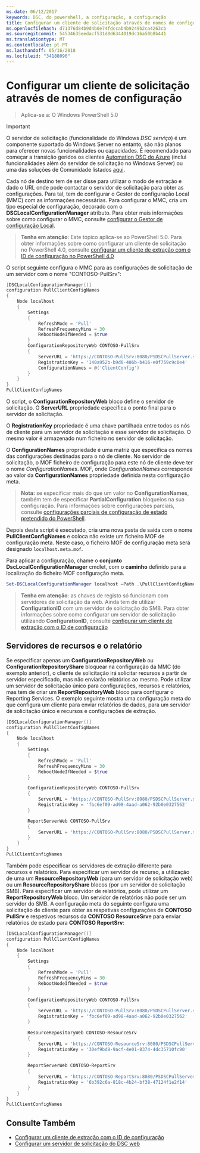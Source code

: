 ```yaml
---
ms.date: 06/12/2017
keywords: DSC, do powershell, a configuração, a configuração
title: Configurar um cliente de solicitação através de nomes de configuração
ms.openlocfilehash: d71376d84b9d4b0e74fdccab4b9249b2ca4263cb
ms.sourcegitcommit: 54534635eedacf531d8d6344019dc16a50b8b441
ms.translationtype: MT
ms.contentlocale: pt-PT
ms.lasthandoff: 05/16/2018
ms.locfileid: "34188096"
---
```

# <a name="setting-up-a-pull-client-using-configuration-names"></a>Configurar um cliente de solicitação através de nomes de configuração

> Aplica-se a: O Windows PowerShell 5.0

> [!IMPORTANT]
> O servidor de solicitação (funcionalidade do Windows *DSC serviço*) é um componente suportado do Windows Server no entanto, são não planos para oferecer novas funcionalidades ou capacidades. É recomendado para começar a transição geridos os clientes [Automation DSC do Azure](/azure/automation/automation-dsc-getting-started) (inclui funcionalidades além do servidor de solicitação no Windows Server) ou uma das soluções de Comunidade listados [aqui](pullserver.md#community-solutions-for-pull-service).

Cada nó de destino tem de ser disse para utilizar o modo de extração e dado o URL onde pode contactar o servidor de solicitação para obter as configurações.
Para tal, tem de configurar o Gestor de configuração Local (MMC) com as informações necessárias.
Para configurar o MMC, cria um tipo especial de configuração, decorado com o **DSCLocalConfigurationManager** atributo.
Para obter mais informações sobre como configurar o MMC, consulte [configurar o Gestor de configuração Local](metaConfig.md).

> **Tenha em atenção**: Este tópico aplica-se ao PowerShell 5.0.
Para obter informações sobre como configurar um cliente de solicitação no PowerShell 4.0, consulte [configurar um cliente de extração com o ID de configuração no PowerShell 4.0](pullClientConfigID4.md)

O script seguinte configura o MMC para as configurações de solicitação de um servidor com o nome "CONTOSO-PullSrv":

```powershell
[DSCLocalConfigurationManager()]
configuration PullClientConfigNames
{
    Node localhost
    {
        Settings
        {
            RefreshMode = 'Pull'
            RefreshFrequencyMins = 30
            RebootNodeIfNeeded = $true
        }
        ConfigurationRepositoryWeb CONTOSO-PullSrv
        {
            ServerURL = 'https://CONTOSO-PullSrv:8080/PSDSCPullServer.svc'
            RegistrationKey = '140a952b-b9d6-406b-b416-e0f759c9c0e4'
            ConfigurationNames = @('ClientConfig')
        }
    }
}
PullClientConfigNames
```

O script, o **ConfigurationRepositoryWeb** bloco define o servidor de solicitação.
O **ServerURL** propriedade especifica o ponto final para o servidor de solicitação.

O **RegistrationKey** propriedade é uma chave partilhada entre todos os nós de cliente para um servidor de solicitação e esse servidor de solicitação.
O mesmo valor é armazenado num ficheiro no servidor de solicitação.

O **ConfigurationNames** propriedade é uma matriz que especifica os nomes das configurações destinadas para o nó de cliente.
No servidor de solicitação, o MOF ficheiro de configuração para este nó de cliente deve ter o nome *ConfigurationNames*. MOF, onde *ConfigurationNames* corresponde ao valor da **ConfigurationNames**  propriedade definida nesta configuração meta.

>**Nota:** se especificar mais do que um valor no **ConfigurationNames**, também tem de especificar **PartialConfiguration** bloqueios na sua configuração.
Para informações sobre configurações parciais, consulte [configurações parciais de configuração de estado pretendido do PowerShell](partialConfigs.md).

Depois deste script é executado, cria uma nova pasta de saída com o nome **PullClientConfigNames** e coloca não existe um ficheiro MOF de configuração meta.
Neste caso, o ficheiro MOF de configuração meta será designado `localhost.meta.mof`.

Para aplicar a configuração, chame o **conjunto DscLocalConfigurationManager** cmdlet, com o **caminho** definido para a localização do ficheiro MOF configuração meta.

```powershell
Set-DSCLocalConfigurationManager localhost –Path .\PullClientConfigNames –Verbose.
```

> **Tenha em atenção**: as chaves de registo só funcionam com servidores de solicitação da web.
Ainda tem de utilizar **ConfigurationID** com um servidor de solicitação do SMB.
Para obter informações sobre como configurar um servidor de solicitação utilizando **ConfigurationID**, consulte [configurar um cliente de extração com o ID de configuração](PullClientConfigNames.md)

## <a name="resource-and-report-servers"></a>Servidores de recursos e o relatório

Se especificar apenas um **ConfigurationRepositoryWeb** ou **ConfigurationRepositoryShare** bloquear na configuração da MMC (do exemplo anterior), o cliente de solicitação irá solicitar recursos a partir de servidor especificado, mas não enviarão relatórios ao mesmo.
Pode utilizar um servidor de solicitação único para configurações, recursos e relatórios, mas tem de criar um **ReportRepositoryWeb** bloco para configurar o Reporting Services.
O exemplo seguinte mostra uma configuração meta do que configura um cliente para enviar relatórios de dados, para um servidor de solicitação único e recursos e configurações de extração.

```powershell
[DSCLocalConfigurationManager()]
configuration PullClientConfigNames
{
    Node localhost
    {
        Settings
        {
            RefreshMode = 'Pull'
            RefreshFrequencyMins = 30
            RebootNodeIfNeeded = $true
        }

        ConfigurationRepositoryWeb CONTOSO-PullSrv
        {
            ServerURL = 'https://CONTOSO-PullSrv:8080/PSDSCPullServer.svc'
            RegistrationKey = 'fbc6ef09-ad98-4aad-a062-92b0e0327562'
        }

        ReportServerWeb CONTOSO-PullSrv
        {
            ServerURL = 'https://CONTOSO-PullSrv:8080/PSDSCPullServer.svc'
        }
    }
}
PullClientConfigNames
```

Também pode especificar os servidores de extração diferente para recursos e relatórios.
Para especificar um servidor de recurso, a utilização de uma um **ResourceRepositoryWeb** (para um servidor de solicitação web) ou um **ResourceRepositoryShare** blocos (por um servidor de solicitação SMB).
Para especificar um servidor de relatórios, pode utilizar um **ReportRepositoryWeb** bloco.
Um servidor de relatórios não pode ser um servidor do SMB.
A configuração meta do seguinte configura uma solicitação de cliente para obter as respetivas configurações de **CONTOSO PullSrv** e respetivos recursos da **CONTOSO ResourceSrv**e para enviar relatórios de estado para  **CONTOSO ReportSrv**:

```powershell
[DSCLocalConfigurationManager()]
configuration PullClientConfigNames
{
    Node localhost
    {
        Settings
        {
            RefreshMode = 'Pull'
            RefreshFrequencyMins = 30
            RebootNodeIfNeeded = $true
        }

        ConfigurationRepositoryWeb CONTOSO-PullSrv
        {
            ServerURL = 'https://CONTOSO-PullSrv:8080/PSDSCPullServer.svc'
            RegistrationKey = 'fbc6ef09-ad98-4aad-a062-92b0e0327562'
        }

        ResourceRepositoryWeb CONTOSO-ResourceSrv
        {
            ServerURL = 'https://CONTOSO-ResourceSrv:8080/PSDSCPullServer.svc'
            RegistrationKey = '30ef9bd8-9acf-4e01-8374-4dc35710fc90'
        }

        ReportServerWeb CONTOSO-ReportSrv
        {
            ServerURL = 'https://CONTOSO-ReportSrv:8080/PSDSCPullServer.svc'
            RegistrationKey = '6b392c6a-818c-4b24-bf38-47124f1e2f14'
        }
    }
}
PullClientConfigNames
```

## <a name="see-also"></a>Consulte Também

* [Configurar um cliente de extração com o ID de configuração](PullClientConfigNames.md)
* [Configurar um servidor de solicitação do DSC web](pullServer.md)